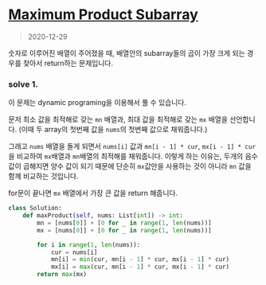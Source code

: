 # [Maximum Product Subarray](https://leetcode.com/problems/maximum-product-subarray/)

> 2020-12-29

숫자로 이루어진 배열이 주어졌을 때, 배열안의 subarray들의 곱이 가장 크게 되는 경우를 찾아서 return하는 문제입니다.

### solve 1.
이 문제는 dynamic programing을 이용해서 풀 수 있습니다.

문저 최소 값을 최적해로 갖는 `mn` 배열과, 최대 값을 최적해로 갖는 `mx` 배열을 선언합니다.
(이때 두 array의 첫번째 값을 `nums`의 첫번째 값으로 채워줍니다.)

그래고 `nums` 배열을 돌게 되면서 `nums[i]` 값과 `mn[i - 1] * cur`, `mx[i - 1] * cur`을 비교하여 `mx`배열과 `mn`배열의 최적해를 채워줍니다.
이렇게 하는 이유는, 두개의 음수 값이 곱해지면 양수 값이 되기 때문에 단순히 `mx`값만을 사용하는 것이 아니라 `mn` 값을 함께 비교하는 것입니다.

for문이 끝나면 `mx` 배열에서 가장 큰 값을 return 해줍니다.

```python
class Solution:
    def maxProduct(self, nums: List[int]) -> int:
        mn = [nums[0]] + [0 for _ in range(1, len(nums))]
        mx = [nums[0]] + [0 for _ in range(1, len(nums))]

        for i in range(1, len(nums)):
            cur = nums[i]
            mn[i] = min(cur, mn[i - 1] * cur, mx[i - 1] * cur)
            mx[i] = max(cur, mn[i - 1] * cur, mx[i - 1] * cur)
        return max(mx)
```